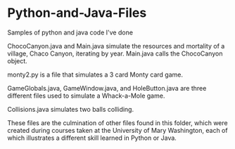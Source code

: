# Python-and-Java-Files
Samples of python and java code I've done

ChocoCanyon.java and Main.java simulate the resources and mortality of a village, Chaco Canyon, iterating by year. 
Main.java calls the ChocoCanyon object.

monty2.py  is a file that simulates a 3 card Monty card game.

GameGlobals.java, GameWindow.java, and HoleButton.java are three different files used to simulate a Whack-a-Mole game.

Collisions.java simulates two balls colliding.

These files are the culmination of other files found in this folder, 
which were created during courses taken at the University of Mary Washington,
each of which illustrates a different skill learned in Python or Java.
